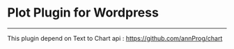 # Plot Plugin for Wordpress

----

This plugin depend on Text to Chart api : https://github.com/annProg/chart
